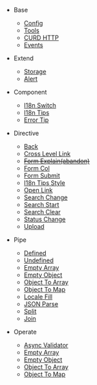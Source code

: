 - Base
  - [Config](en-us/base/config-service)
  - [Tools](en-us/base/bit-service)
  - [CURD HTTP](en-us/base/http-service)
  - [Events](en-us/base/events-service)

- Extend
  - [Storage](en-us/common/storage-service)
  - [Alert](en-us/common/swal-service)

- Component
  - [I18n Switch](en-us/component/bit-i18n-switch)
  - [I18n Tips](en-us/component/bit-i18n-tips)
  - [Error Tip](en-us/component/bit-error-tip)

- Directive
  - [Back](en-us/directive/bit-back)
  - [Cross Level Link](en-us/directive/bit-cross-level)
  - [~~Form Explain(abandon)~~](en-us/directive/bit-explain)
  - [Form Col](en-us/directive/bit-form-col)
  - [Form Submit](en-us/directive/bit-form-submit)
  - [I18n Tips Style](en-us/directive/bit-i18n-tips-style)
  - [Open Link](en-us/directive/bit-open)
  - [Search Change](en-us/directive/bit-search-change)
  - [Search Start](en-us/directive/bit-search-start)
  - [Search Clear](en-us/directive/bit-search-clear)
  - [Status Change](en-us/directive/bit-status-change)
  - [Upload](en-us/directive/bit-upload)

- Pipe
  - [Defined](en-us/pipe/defined)
  - [Undefined](en-us/pipe/undefined)
  - [Empty Array](en-us/pipe/empty-array)
  - [Empty Object](en-us/pipe/empty-object)
  - [Object To Array](en-us/pipe/object-to-array)
  - [Object To Map](en-us/pipe/object-to-map)
  - [Locale Fill](en-us/pipe/json-chose)
  - [JSON Parse](en-us/pipe/json-parse)
  - [Split](en-us/pipe/split)
  - [Join](en-us/pipe/join)

- Operate
  - [Async Validator](en-us/operate/async-validator)
  - [Empty Array](en-us/operate/empty-array)
  - [Empty Object](en-us/operate/empty-object)
  - [Object To Array](en-us/operate/object-to-array)
  - [Object To Map](en-us/operate/object-to-map)